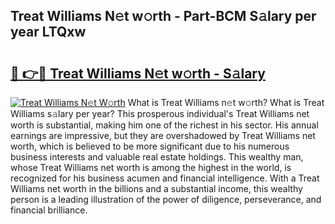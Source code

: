 ## Treat Williams N𝚎t w𝚘rth - Part-BCM S𝚊lary per year LTQxw

# <h2><a href="http://gc3yak9.nevu.top/?p=Treat+Williams">🔗 👉🔴 Treat Williams N𝚎t w𝚘rth - S𝚊lary</a></h2>

[![Treat Williams N𝚎t W𝚘rth](https://i.imgur.com/Oavwk0R.jpeg)](http://gc3yak9.nevu.top/?p=Treat+Williams)
What is Treat Williams n𝚎t w𝚘rth? What is Treat Williams s𝚊lary per year?
This prosperous individual's Treat Williams net worth is substantial, making him one of the richest in his sector. His annual earnings are impressive, but they are overshadowed by Treat Williams net worth, which is believed to be more significant due to his numerous business interests and valuable real estate holdings. This wealthy man, whose Treat Williams net worth is among the highest in the world, is recognized for his business acumen and financial intelligence. With a Treat Williams net worth in the billions and a substantial income, this wealthy person is a leading illustration of the power of diligence, perseverance, and financial brilliance.
